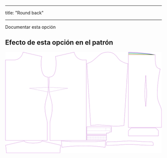 - - -
title: "Round back"
- - -

<Fixme>

Documentar esta opción

</Fixme>

## Efecto de esta opción en el patrón

![Esta imagen muestra el efecto de esta opción superponiendo varias variantes que tienen un valor diferente para esta opción](simone_roundback_sample.svg "Effect of this option on the pattern")
